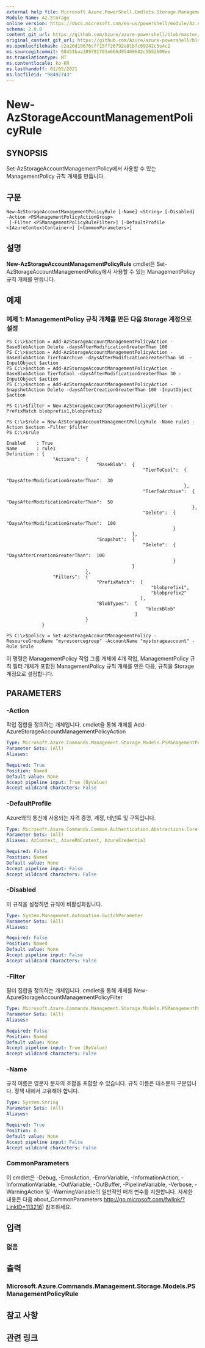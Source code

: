 ```yaml
---
external help file: Microsoft.Azure.PowerShell.Cmdlets.Storage.Management.dll-Help.xml
Module Name: Az.Storage
online version: https://docs.microsoft.com/en-us/powershell/module/Az.storage/new-Azstorageaccountmanagementpolicyrule
schema: 2.0.0
content_git_url: https://github.com/Azure/azure-powershell/blob/master/src/Storage/Storage.Management/help/New-AzStorageAccountManagementPolicyRule.md
original_content_git_url: https://github.com/Azure/azure-powershell/blob/master/src/Storage/Storage.Management/help/New-AzStorageAccountManagementPolicyRule.md
ms.openlocfilehash: c2a20d19676cff15ff26792a81bfc09242c5e4c2
ms.sourcegitcommit: 68451baa389791703e666d95469602c5652609ee
ms.translationtype: MT
ms.contentlocale: ko-KR
ms.lasthandoff: 01/05/2021
ms.locfileid: "98492743"
---
```

# New-AzStorageAccountManagementPolicyRule

## SYNOPSIS
Set-AzStorageAccountManagementPolicy에서 사용할 수 있는 ManagementPolicy 규칙 개체를 만듭니다.

## 구문

```
New-AzStorageAccountManagementPolicyRule [-Name] <String> [-Disabled] -Action <PSManagementPolicyActionGroup>
 [-Filter <PSManagementPolicyRuleFilter>] [-DefaultProfile <IAzureContextContainer>] [<CommonParameters>]
```

## 설명
**New-AzStorageAccountManagementPolicyRule** cmdlet은 Set-AzStorageAccountManagementPolicy에서 사용할 수 있는 ManagementPolicy 규칙 개체를 만듭니다.

## 예제

### 예제 1: ManagementPolicy 규칙 개체를 만든 다음 Storage 계정으로 설정
```
PS C:\>$action = Add-AzStorageAccountManagementPolicyAction -BaseBlobAction Delete -daysAfterModificationGreaterThan 100
PS C:\>$action = Add-AzStorageAccountManagementPolicyAction -BaseBlobAction TierToArchive -daysAfterModificationGreaterThan 50  -InputObject $action
PS C:\>$action = Add-AzStorageAccountManagementPolicyAction -BaseBlobAction TierToCool -daysAfterModificationGreaterThan 30 -InputObject $action
PS C:\>$action = Add-AzStorageAccountManagementPolicyAction -SnapshotAction Delete -daysAfterCreationGreaterThan 100 -InputObject $action

PS C:\>$filter = New-AzStorageAccountManagementPolicyFilter -PrefixMatch blobprefix1,blobprefix2

PS C:\>$rule = New-AzStorageAccountManagementPolicyRule -Name rule1 -Action $action -Filter $filter
PS C:\>$rule

Enabled    : True
Name       : rule1
Definition : {
                 "Actions":  {
                                 "BaseBlob":  {
                                                  "TierToCool":  {
                                                                     "DaysAfterModificationGreaterThan":  30
                                                                 },
                                                  "TierToArchive":  {
                                                                        "DaysAfterModificationGreaterThan":  50
                                                                    },
                                                  "Delete":  {
                                                                 "DaysAfterModificationGreaterThan":  100
                                                             }
                                              },
                                 "Snapshot":  {
                                                  "Delete":  {
                                                                 "DaysAfterCreationGreaterThan":  100
                                                             }
                                              }
                             },
                 "Filters":  {
                                 "PrefixMatch":  [
                                                     "blobprefix1",
                                                     "blobprefix2"
                                                 ],
                                 "BlobTypes":  [
                                                   "blockBlob"
                                               ]
                             }
             }

PS C:\>$policy = Set-AzStorageAccountManagementPolicy -ResourceGroupName "myresourcegroup" -AccountName "mystorageaccount" -Rule $rule
```

이 명령은 ManagementPolicy 작업 그룹 개체에 4개 작업, ManagementPolicy 규칙 필터 개체가 포함된 ManagementPolicy 규칙 개체를 만든 다음, 규칙을 Storage 계정으로 설정합니다.

## PARAMETERS

### -Action
작업 집합을 정의하는 개체입니다.
cmdlet을 통해 개체를 Add-AzureStorageAccountManagementPolicyAction

```yaml
Type: Microsoft.Azure.Commands.Management.Storage.Models.PSManagementPolicyActionGroup
Parameter Sets: (All)
Aliases:

Required: True
Position: Named
Default value: None
Accept pipeline input: True (ByValue)
Accept wildcard characters: False
```

### -DefaultProfile
Azure와의 통신에 사용되는 자격 증명, 계정, 테넌트 및 구독입니다.

```yaml
Type: Microsoft.Azure.Commands.Common.Authentication.Abstractions.Core.IAzureContextContainer
Parameter Sets: (All)
Aliases: AzContext, AzureRmContext, AzureCredential

Required: False
Position: Named
Default value: None
Accept pipeline input: False
Accept wildcard characters: False
```

### -Disabled
이 규칙을 설정하면 규칙이 비활성화됩니다.

```yaml
Type: System.Management.Automation.SwitchParameter
Parameter Sets: (All)
Aliases:

Required: False
Position: Named
Default value: None
Accept pipeline input: False
Accept wildcard characters: False
```

### -Filter
필터 집합을 정의하는 개체입니다.
cmdlet을 통해 개체를 New-AzureStorageAccountManagementPolicyFilter

```yaml
Type: Microsoft.Azure.Commands.Management.Storage.Models.PSManagementPolicyRuleFilter
Parameter Sets: (All)
Aliases:

Required: False
Position: Named
Default value: None
Accept pipeline input: True (ByValue)
Accept wildcard characters: False
```

### -Name
규칙 이름은 영문자 문자의 조합을 포함할 수 있습니다.
규칙 이름은 대소문자 구분입니다.
정책 내에서 고유해야 합니다.

```yaml
Type: System.String
Parameter Sets: (All)
Aliases:

Required: True
Position: 0
Default value: None
Accept pipeline input: False
Accept wildcard characters: False
```

### CommonParameters
이 cmdlet은 -Debug, -ErrorAction, -ErrorVariable, -InformationAction, -InformationVariable, -OutVariable, -OutBuffer, -PipelineVariable, -Verbose, -WarningAction 및 -WarningVariable의 일반적인 매개 변수를 지원합니다. 자세한 내용은 다음 about_CommonParameters http://go.microsoft.com/fwlink/?LinkID=113216) 참조하세요.

## 입력

### 없음

## 출력

### Microsoft.Azure.Commands.Management.Storage.Models.PSManagementPolicyRule

## 참고 사항

## 관련 링크

